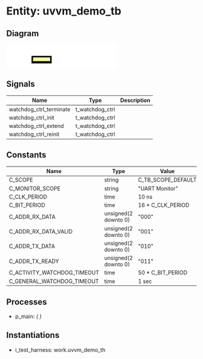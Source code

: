 # Entity: uvvm_demo_tb
## Diagram
![Diagram](uvvm_demo_tb.svg "Diagram")
## Signals
| Name                    | Type            | Description |
| ----------------------- | --------------- | ----------- |
| watchdog_ctrl_terminate | t_watchdog_ctrl |             |
| watchdog_ctrl_init      | t_watchdog_ctrl |             |
| watchdog_ctrl_extend    | t_watchdog_ctrl |             |
| watchdog_ctrl_reinit    | t_watchdog_ctrl |             |
## Constants
| Name                        | Type                 | Value               | Description |
| --------------------------- | -------------------- | ------------------- | ----------- |
| C_SCOPE                     | string               |  C_TB_SCOPE_DEFAULT |             |
| C_MONITOR_SCOPE             | string               |  "UART Monitor"     |             |
| C_CLK_PERIOD                | time                 |  10 ns              |             |
| C_BIT_PERIOD                | time                 |  16 * C_CLK_PERIOD  |             |
| C_ADDR_RX_DATA              | unsigned(2 downto 0) |  "000"              |             |
| C_ADDR_RX_DATA_VALID        | unsigned(2 downto 0) |  "001"              |             |
| C_ADDR_TX_DATA              | unsigned(2 downto 0) |  "010"              |             |
| C_ADDR_TX_READY             | unsigned(2 downto 0) |  "011"              |             |
| C_ACTIVITY_WATCHDOG_TIMEOUT | time                 |  50 * C_BIT_PERIOD  |             |
| C_GENERAL_WATCHDOG_TIMEOUT  | time                 |  1 sec              |             |
## Processes
- p_main: _(  )_

## Instantiations
- i_test_harness: work.uvvm_demo_th
